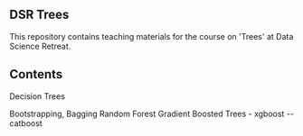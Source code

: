 ## DSR Trees

This repository contains teaching materials for the course on 'Trees' at Data Science Retreat. 

## Contents 

Decision Trees

Bootstrapping, Bagging
Random Forest
Gradient Boosted Trees - xgboost
--catboost
  